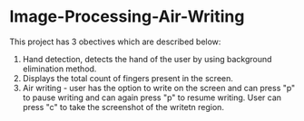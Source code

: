 # Image-Processing-Air-Writing

This project has 3 obectives which are described below: </br>
1) Hand detection, detects the hand of the user by using background elimination method. </br>
2) Displays the total count of fingers present in the screen. </br>
3) Air writing - user has the option to write on the screen and can press "p" to pause writing and can again press "p" to resume writing. User can press "c" to take the screenshot of the writetn region.
